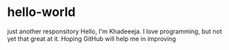 # hello-world
just another responsitory
Hello, I'm Khadeeeja. I love programming, but not yet that great at it. Hoping GitHub will help me in improving
